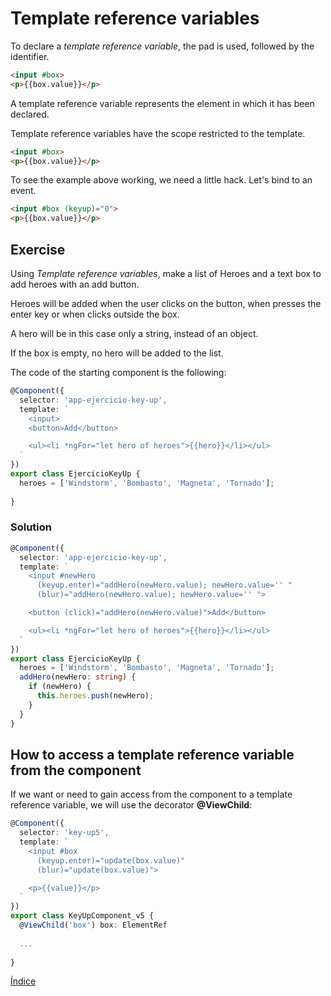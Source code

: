 # Template reference variables

To declare a *template reference variable*, the pad is used, followed by the identifier.

```html
<input #box>
<p>{{box.value}}</p>
```

A template reference variable represents the element in which it has been declared.

Template reference variables have the scope restricted to the template.

```html
<input #box>
<p>{{box.value}}</p>
```

To see the example above working, we need a little hack. Let's bind to an event.

```html
<input #box (keyup)="0">
<p>{{box.value}}</p>
```

## Exercise

Using *Template reference variables*, make a list of Heroes and a text box to add heroes with an add button.

Heroes will be added when the user clicks on the button, when presses the enter key or when clicks outside the box.

A hero will be in this case only a string, instead of an object.

If the box is empty, no hero will be added to the list.

The code of the starting component is the following:


```typescript
@Component({
  selector: 'app-ejercicio-key-up',
  template: `
    <input>
    <button>Add</button>

    <ul><li *ngFor="let hero of heroes">{{hero}}</li></ul>
  `
})
export class EjercicioKeyUp {
  heroes = ['Windstorm', 'Bombasto', 'Magneta', 'Tornado'];
  
}
```

### Solution

```typescript
@Component({
  selector: 'app-ejercicio-key-up',
  template: `
    <input #newHero
      (keyup.enter)="addHero(newHero.value); newHero.value='' "
      (blur)="addHero(newHero.value); newHero.value='' ">

    <button (click)="addHero(newHero.value)">Add</button>

    <ul><li *ngFor="let hero of heroes">{{hero}}</li></ul>
  `
})
export class EjercicioKeyUp {
  heroes = ['Windstorm', 'Bombasto', 'Magneta', 'Tornado'];
  addHero(newHero: string) {
    if (newHero) {
      this.heroes.push(newHero);
    }
  }
}
```

## How to access a template reference variable from the component

If we want or need to gain access from the component to a template reference variable, we will use the decorator **@ViewChild**:

```typescript
@Component({
  selector: 'key-up5',
  template: `
    <input #box
      (keyup.enter)="update(box.value)"
      (blur)="update(box.value)">

    <p>{{value}}</p>
  `
})
export class KeyUpComponent_v5 {
  @ViewChild('box') box: ElementRef
  
  ...
  
}
```

[Índice](index.md)
